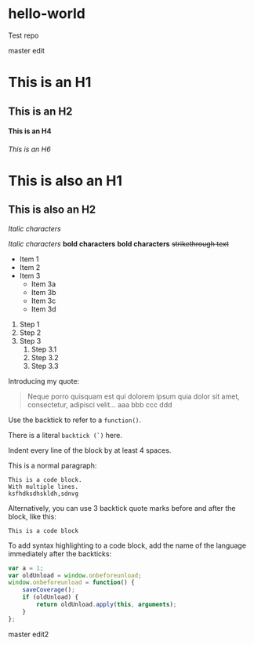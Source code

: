 # hello-world
Test repo

master edit

# This is an H1
## This is an H2
#### This is an H4
###### This is an H6

This is also an H1
==================

This is also an H2
------------------

*Italic characters*

_Italic characters_
**bold characters**
__bold characters__
~~strikethrough text~~

* Item 1
* Item 2
* Item 3
  * Item 3a
  * Item 3b
  * Item 3c
  * Item 3d


1. Step 1
2. Step 2
3. Step 3
   1. Step 3.1
   2. Step 3.2
   3. Step 3.3

Introducing my quote:

> Neque porro quisquam est qui 
> dolorem ipsum quia dolor sit amet, 
> consectetur, adipisci velit...
> aaa bbb ccc ddd

Use the backtick to refer to a `function()`.
 
There is a literal ``backtick (`)`` here.

Indent every line of the block by at least 4 spaces.

This is a normal paragraph:

    This is a code block.
    With multiple lines.
    ksfhdksdhskldh,sdnvg

Alternatively, you can use 3 backtick quote marks before and after the block, like this:

```
This is a code block
```

To add syntax highlighting to a code block, add the name of the language immediately
after the backticks: 

```javascript
var a = 1;
var oldUnload = window.onbeforeunload;
window.onbeforeunload = function() {
    saveCoverage();
    if (oldUnload) {
        return oldUnload.apply(this, arguments);
    }
};
```

master edit2
